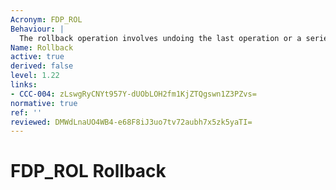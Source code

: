 ```yaml
---
Acronym: FDP_ROL
Behaviour: |
  The rollback operation involves undoing the last operation or a series of operations, bounded by some limit, such as a period of time, and return to a previous known state. Rollback provides the ability to undo the effects of an operation or series of operations to preserve the integrity of the user data.
Name: Rollback
active: true
derived: false
level: 1.22
links:
- CCC-004: zLswgRyCNYt957Y-dUObLOH2fm1KjZTQgswn1Z3PZvs=
normative: true
ref: ''
reviewed: DMWdLnaUO4WB4-e68F8iJ3uo7tv72aubh7x5zk5yaTI=
---
```


# FDP_ROL Rollback